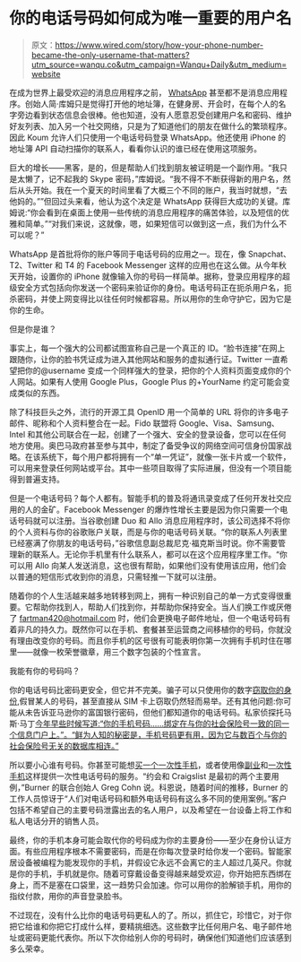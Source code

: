 # 你的电话号码如何成为唯一重要的用户名

> 原文：<https://www.wired.com/story/how-your-phone-number-became-the-only-username-that-matters?utm_source=wanqu.co&utm_campaign=Wanqu+Daily&utm_medium=website>

在成为世界上最受欢迎的消息应用程序之前， [WhatsApp](https://www.wired.com/tag/whatsapp) 甚至都不是消息应用程序。创始人简·库姆只是觉得打开他的地址簿，在健身房、开会时，在每个人的名字旁边看到状态信息会很棒。他也知道，没有人愿意忍受创建用户名和密码、维护好友列表、加入另一个社交网络，只是为了知道他们的朋友在做什么的繁琐程序。因此 Koum 允许人们只使用一个电话号码登录 WhatsApp。他还使用 iPhone 的地址簿 API 自动扫描你的联系人，看看你认识的谁已经在使用这项服务。

巨大的增长——黑客，是的，但是帮助人们找到朋友被证明是一个副作用。“我只是太懒了，记不起我的 Skype 密码，”库姆说。“我不得不不断获得新的用户名，然后从头开始。我在一个夏天的时间里看了大概三个不同的账户，我当时就想，“去他妈的。””但回过头来看，他认为这个决定是 WhatsApp 获得巨大成功的关键。库姆说:“你会看到在桌面上使用一些传统的消息应用程序的痛苦体验，以及短信的优雅和简单。”“对我们来说，这就像，嗯，如果短信可以做到这一点，我们为什么不可以呢？”

WhatsApp 是首批将你的账户等同于电话号码的应用之一。现在，像 Snapchat、T2、Twitter 和 T4 的 Facebook Messenger 这样的应用也在这么做。从今年秋天开始，设置你的 iPhone 就像输入你的号码一样简单。据称，登录应用程序的超级安全方式包括向你发送一个密码来验证你的身份。电话号码正在扼杀用户名，扼杀密码，并使上网变得比以往任何时候都容易。所以用你的生命守护它，因为它是你的生命。

但是你是谁？

事实上，每一个强大的公司都试图宣称自己是一个真正的 ID。“脸书连接”在网上跟随你，让你的脸书凭证成为进入其他网站和服务的虚拟通行证。Twitter 一直希望把你的@username 变成一个同样强大的登录，把你的个人资料页面变成你的个人网站。如果有人使用 Google Plus，Google Plus 的+YourName 约定可能会变成类似的东西。

除了科技巨头之外，流行的开源工具 OpenID 用一个简单的 URL 将你的许多电子邮件、昵称和个人资料整合在一起。Fido 联盟将 Google、Visa、Samsung、Intel 和其他公司联合在一起，创建了一个强大、安全的登录设备，您可以在任何地方使用。奥巴马政府甚至参与其中，制定了备受争议的网络空间可信身份国家战略。在该系统下，每个用户都将拥有一个“单一凭证”，就像一张卡片或一个软件，可以用来登录任何网站或平台。其中一些项目取得了实际进展，但没有一个项目能得到普遍支持。

但是一个电话号码？每个人都有。智能手机的普及将通讯录变成了任何开发社交应用的人的金矿。Facebook Messenger 的爆炸性增长主要是因为你只需要一个电话号码就可以注册。当谷歌创建 Duo 和 Allo 消息应用程序时，该公司选择不将你的个人资料与你的谷歌账户关联，而是与你的电话号码关联。“你的联系人列表里已经塞满了你朋友的电话号码，”谷歌信息副总裁尼克·福克斯当时说。你不需要管理新的联系人。无论你手机里有什么联系人，都可以在这个应用程序里工作。“你可以用 Allo 向某人发送消息，这也很有帮助，如果他们没有使用该应用，他们会以普通的短信形式收到你的消息，只需轻推一下就可以注册。

随着你的个人生活越来越多地转移到网上，拥有一种识别自己的单一方式变得很重要。它帮助你找到人，帮助人们找到你，并帮助你保持安全。当人们换工作或厌倦了 fartman420@hotmail.com 时，他们会更换电子邮件地址，但一个电话号码有着非凡的持久力。既然你可以在手机、套餐甚至运营商之间移植你的号码，你就没有理由改变你的号码。而且你手机的区号很有可能表明你第一次拥有手机时住在哪里——就像一枚荣誉徽章，用三个数字包装的个性宣言。

我能有你的号码吗？

你的电话号码比密码更安全，但它并不完美。骗子可以只使用你的数字[窃取你的身份](https://www.today.com/video/thieves-can-steal-your-identity-using-just-your-phone-number-714263107646),假冒某人的号码，甚至直接从 SIM 卡上窃取仍然轻而易举。还有其他问题:你可能从未告诉亚马逊你的富国银行密码，但他们都知道你的电话号码。私家侦探托马斯·马丁[今年早些时候写道:“你的手机号码……绑定在与你的社会保险号一致的同一个信息门户上。”。“鲜为人知的秘密是，手机号码更有用，因为它与数百个与你的社会保险号无关的数据库相连。”](http://www.martinpi.com/your-cell-phone-number-is-your-new-social-security-number/)

所以要小心谁有号码。你甚至可能想[买一个一次性手机](https://www.wired.com/2017/02/7-great-burner-phones/)，或者使用像[副业](https://www.sideline.com/)和[一次性手机](https://www.burnerapp.com/)这样提供一次性电话号码的服务。“约会和 Craigslist 是最初的两个主要用例，”Burner 的联合创始人 Greg Cohn 说。科恩说，随着时间的推移，Burner 的工作人员惊讶于“人们对电话号码和额外电话号码有这么多不同的使用案例。”客户包括不希望自己的主要号码泄露出去的名人用户，以及希望在一台设备上将工作和私人电话分开的销售人员。

最终，你的手机本身可能会取代你的号码成为你的主要身份——至少在身份认证方面。有些应用程序根本不需要密码，而是在你每次登录时给你发一个密码。智能家居设备被编程为能发现你的手机，并假设它永远不会离它的主人超过几英尺。你就是你的手机，手机就是你。随着可穿戴设备变得越来越受欢迎，你开始把东西绑在身上，而不是塞在口袋里，这一趋势只会加速。你可以用你的脸解锁手机，用你的指纹付款，用你的声音登录脸书。

不过现在，没有什么比你的电话号码更私人的了。所以，抓住它，珍惜它，对于你把它给谁和你把它打成什么样，要精挑细选。这些数字比任何用户名、电子邮件地址或密码更能代表你。所以下次你给别人你的号码时，确保他们知道他们应该感到多么荣幸。